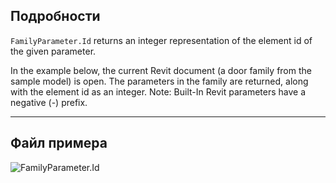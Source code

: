 ## Подробности
`FamilyParameter.Id` returns an integer representation of the element id of the given parameter.

In the example below, the current Revit document (a door family from the sample model) is open. The parameters in the family are returned, along with the element id as an integer. Note: Built-In Revit parameters have a negative (-) prefix.
___
## Файл примера

![FamilyParameter.Id](./Revit.Elements.FamilyParameter.Id_img.jpg)
